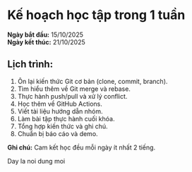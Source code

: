 # Kế hoạch học tập trong 1 tuần

**Ngày bắt đầu:** 15/10/2025  
**Ngày kết thúc:** 21/10/2025  

## Lịch trình:
1. Ôn lại kiến thức Git cơ bản (clone, commit, branch).
2. Tìm hiểu thêm về Git merge và rebase.
3. Thực hành push/pull và xử lý conflict.
4. Học thêm về GitHub Actions.
5. Viết tài liệu hướng dẫn nhóm.
6. Làm bài tập thực hành cuối khóa.
7. Tổng hợp kiến thức và ghi chú.
8. Chuẩn bị báo cáo và demo.

**Ghi chú:** Cam kết học đều mỗi ngày ít nhất 2 tiếng.

Day la noi dung moi
